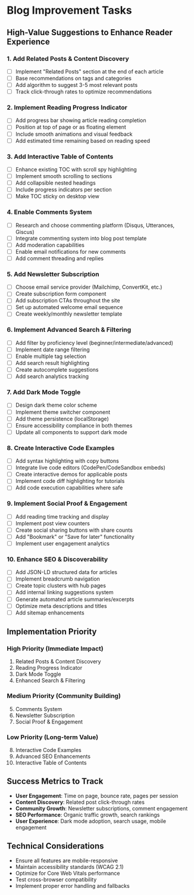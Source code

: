 # Blog Improvement Tasks

## High-Value Suggestions to Enhance Reader Experience

### **1. Add Related Posts & Content Discovery**
- [ ] Implement "Related Posts" section at the end of each article
- [ ] Base recommendations on tags and categories
- [ ] Add algorithm to suggest 3-5 most relevant posts
- [ ] Track click-through rates to optimize recommendations

### **2. Implement Reading Progress Indicator**
- [ ] Add progress bar showing article reading completion
- [ ] Position at top of page or as floating element
- [ ] Include smooth animations and visual feedback
- [ ] Add estimated time remaining based on reading speed

### **3. Add Interactive Table of Contents**
- [ ] Enhance existing TOC with scroll spy highlighting
- [ ] Implement smooth scrolling to sections
- [ ] Add collapsible nested headings
- [ ] Include progress indicators per section
- [ ] Make TOC sticky on desktop view

### **4. Enable Comments System**
- [ ] Research and choose commenting platform (Disqus, Utterances, Giscus)
- [ ] Integrate commenting system into blog post template
- [ ] Add moderation capabilities
- [ ] Enable email notifications for new comments
- [ ] Add comment threading and replies

### **5. Add Newsletter Subscription**
- [ ] Choose email service provider (Mailchimp, ConvertKit, etc.)
- [ ] Create subscription form component
- [ ] Add subscription CTAs throughout the site
- [ ] Set up automated welcome email sequence
- [ ] Create weekly/monthly newsletter template

### **6. Implement Advanced Search & Filtering**
- [ ] Add filter by proficiency level (beginner/intermediate/advanced)
- [ ] Implement date range filtering
- [ ] Enable multiple tag selection
- [ ] Add search result highlighting
- [ ] Create autocomplete suggestions
- [ ] Add search analytics tracking

### **7. Add Dark Mode Toggle**
- [ ] Design dark theme color scheme
- [ ] Implement theme switcher component
- [ ] Add theme persistence (localStorage)
- [ ] Ensure accessibility compliance in both themes
- [ ] Update all components to support dark mode

### **8. Create Interactive Code Examples**
- [ ] Add syntax highlighting with copy buttons
- [ ] Integrate live code editors (CodePen/CodeSandbox embeds)
- [ ] Create interactive demos for applicable posts
- [ ] Implement code diff highlighting for tutorials
- [ ] Add code execution capabilities where safe

### **9. Implement Social Proof & Engagement**
- [ ] Add reading time tracking and display
- [ ] Implement post view counters
- [ ] Create social sharing buttons with share counts
- [ ] Add "Bookmark" or "Save for later" functionality
- [ ] Implement user engagement analytics

### **10. Enhance SEO & Discoverability**
- [ ] Add JSON-LD structured data for articles
- [ ] Implement breadcrumb navigation
- [ ] Create topic clusters with hub pages
- [ ] Add internal linking suggestions system
- [ ] Generate automated article summaries/excerpts
- [ ] Optimize meta descriptions and titles
- [ ] Add sitemap enhancements

## Implementation Priority

### **High Priority (Immediate Impact)**
1. Related Posts & Content Discovery
2. Reading Progress Indicator
3. Dark Mode Toggle
4. Enhanced Search & Filtering

### **Medium Priority (Community Building)**
5. Comments System
6. Newsletter Subscription
7. Social Proof & Engagement

### **Low Priority (Long-term Value)**
8. Interactive Code Examples
9. Advanced SEO Enhancements
10. Interactive Table of Contents

## Success Metrics to Track

- **User Engagement**: Time on page, bounce rate, pages per session
- **Content Discovery**: Related post click-through rates
- **Community Growth**: Newsletter subscriptions, comment engagement
- **SEO Performance**: Organic traffic growth, search rankings
- **User Experience**: Dark mode adoption, search usage, mobile engagement

## Technical Considerations

- Ensure all features are mobile-responsive
- Maintain accessibility standards (WCAG 2.1)
- Optimize for Core Web Vitals performance
- Test cross-browser compatibility
- Implement proper error handling and fallbacks
